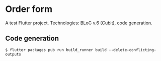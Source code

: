 # Order form

A test Flutter project.
Technologies: BLoC v.6 (Cubit), code generation.

## Code generation
`$ flutter packages pub run build_runner build --delete-conflicting-outputs`
